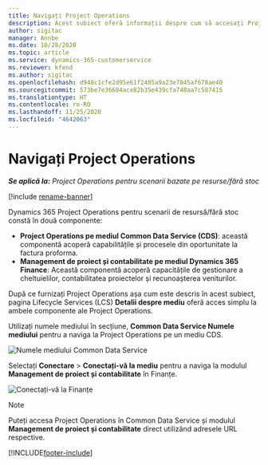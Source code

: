 ```yaml
---
title: Navigați Project Operations
description: Acest subiect oferă informații despre cum să accesați Project Operations din Lifecycle Services.
author: sigitac
manager: Annbe
ms.date: 10/28/2020
ms.topic: article
ms.service: dynamics-365-customerservice
ms.reviewer: kfend
ms.author: sigitac
ms.openlocfilehash: d948c1cfe2d95e61f2405a9a23e7045af678ae40
ms.sourcegitcommit: 573be7e36604ace82b35e439cfa748aa7c587415
ms.translationtype: HT
ms.contentlocale: ro-RO
ms.lasthandoff: 11/25/2020
ms.locfileid: "4642063"
---
```

# <a name="navigate-project-operations"></a>Navigați Project Operations

_**Se aplică la:** Project Operations pentru scenarii bazate pe resurse/fără stoc_

[!include [rename-banner](~/includes/cc-data-platform-banner.md)]

Dynamics 365 Project Operations pentru scenarii de resursă/fără stoc constă în două componente: 

 - **Project Operations pe mediul Common Data Service (CDS)**: această componentă acoperă capabilitățile și procesele din oportunitate la factura proforma. 
 - **Management de proiect și contabilitate pe mediul Dynamics 365 Finance**: Această componentă acoperă capacitățile de gestionare a cheltuielilor, contabilitatea proiectelor și recunoașterea veniturilor. 

După ce furnizați Project Operations așa cum este descris în acest subiect, pagina Lifecycle Services (LCS) **Detalii despre mediu** oferă acces simplu la ambele componente ale Project Operations.  

Utilizați numele mediului în secțiune, **Common Data Service Numele mediului** pentru a naviga la Project Operations pe un mediu CDS. 

  ![Numele mediului Common Data Service](./media/environment-name.PNG)

Selectați **Conectare** > **Conectați-vă la mediu** pentru a naviga la modulul **Management de proiect și contabilitate** în Finanțe.  

   ![Conectați-vă la Finanțe](./media/environment-login.PNG)

> [!NOTE]
> Puteți accesa Project Operations în Common Data Service și modulul **Management de proiect și contabilitate** direct utilizând adresele URL respective. 


[!INCLUDE[footer-include](../includes/footer-banner.md)]